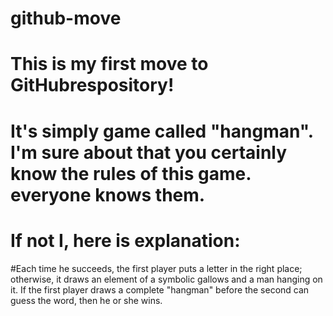 # github-move
# This is my first move to GitHubrespository!
# It's simply game called "hangman". I'm sure about that you certainly know the rules of this game. everyone knows them.

# If not I, here is explanation:
#Each time he succeeds, the first player puts a letter in the right place; otherwise, it draws an element of a symbolic gallows and a man hanging on it. If the first player draws a complete "hangman" before the second can guess the word, then he or she wins.

